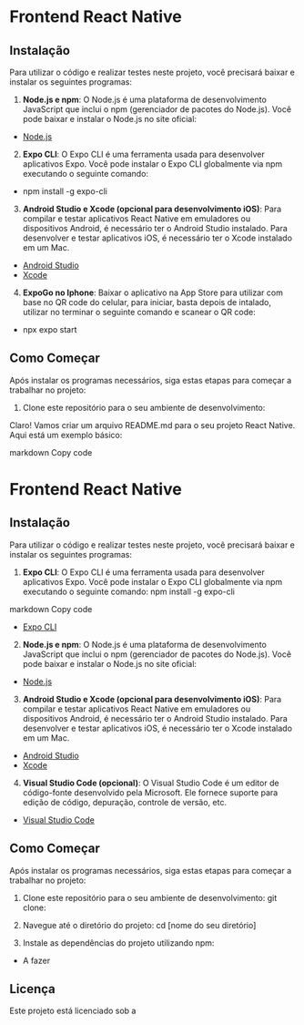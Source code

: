 # Frontend React Native

## Instalação

Para utilizar o código e realizar testes neste projeto, você precisará baixar e instalar os seguintes programas:

1. **Node.js e npm**: O Node.js é uma plataforma de desenvolvimento JavaScript que inclui o npm (gerenciador de pacotes do Node.js). Você pode baixar e instalar o Node.js no site oficial:
- [Node.js](https://nodejs.org/)

2. **Expo CLI**: O Expo CLI é uma ferramenta usada para desenvolver aplicativos Expo. Você pode instalar o Expo CLI globalmente via npm executando o seguinte comando:

- npm install -g expo-cli

3. **Android Studio e Xcode (opcional para desenvolvimento iOS)**: Para compilar e testar aplicativos React Native em emuladores ou dispositivos Android, é necessário ter o Android Studio instalado. Para desenvolver e testar aplicativos iOS, é necessário ter o Xcode instalado em um Mac.
- [Android Studio](https://developer.android.com/studio)
- [Xcode](https://apps.apple.com/us/app/xcode/id497799835)

4. **ExpoGo no Iphone**: Baixar o aplicativo na App Store para utilizar com base no QR code do celular, para iniciar, basta depois de intalado, utilizar no terminar o seguinte comando e scanear o QR code:
- npx expo start

## Como Começar

Após instalar os programas necessários, siga estas etapas para começar a trabalhar no projeto:

1. Clone este repositório para o seu ambiente de desenvolvimento:


Claro! Vamos criar um arquivo README.md para o seu projeto React Native. Aqui está um exemplo básico:

markdown
Copy code
# Frontend React Native

## Instalação

Para utilizar o código e realizar testes neste projeto, você precisará baixar e instalar os seguintes programas:

1. **Expo CLI**: O Expo CLI é uma ferramenta usada para desenvolver aplicativos Expo. Você pode instalar o Expo CLI globalmente via npm executando o seguinte comando:
npm install -g expo-cli

markdown
Copy code
- [Expo CLI](https://docs.expo.dev/get-started/installation/)

2. **Node.js e npm**: O Node.js é uma plataforma de desenvolvimento JavaScript que inclui o npm (gerenciador de pacotes do Node.js). Você pode baixar e instalar o Node.js no site oficial:
- [Node.js](https://nodejs.org/)

3. **Android Studio e Xcode (opcional para desenvolvimento iOS)**: Para compilar e testar aplicativos React Native em emuladores ou dispositivos Android, é necessário ter o Android Studio instalado. Para desenvolver e testar aplicativos iOS, é necessário ter o Xcode instalado em um Mac.
- [Android Studio](https://developer.android.com/studio)
- [Xcode](https://apps.apple.com/us/app/xcode/id497799835)

4. **Visual Studio Code (opcional)**: O Visual Studio Code é um editor de código-fonte desenvolvido pela Microsoft. Ele fornece suporte para edição de código, depuração, controle de versão, etc.
- [Visual Studio Code](https://code.visualstudio.com/)

## Como Começar

Após instalar os programas necessários, siga estas etapas para começar a trabalhar no projeto:

1. Clone este repositório para o seu ambiente de desenvolvimento:
git clone: 

2. Navegue até o diretório do projeto:
cd [nome do seu diretório]

3. Instale as dependências do projeto utilizando npm:
- A fazer

## Licença

Este projeto está licenciado sob a